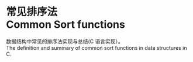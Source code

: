 # 常见排序法 <br />Common Sort functions
数据结构中常见的排序法实现与总结(C 语言实现）。<br />
The definition and summary of common sort functions in data structures in C.

